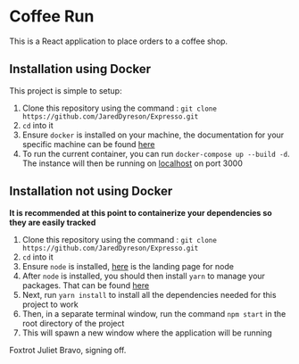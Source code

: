 # Coffee Run

This is a React application to place orders to a coffee shop.

## Installation using Docker

This project is simple to setup:

1. Clone this repository using the command : `git clone https://github.com/JaredDyreson/Expresso.git`
2. `cd` into it
3. Ensure `docker` is installed on your machine, the documentation for your specific machine can be found [here](https://docs.docker.com/get-docker/)
4. To run the current container, you can run `docker-compose up --build -d`. The instance will then be running on [localhost](http://localhost:3000) on port 3000


## Installation not using Docker

**It is recommended at this point to containerize your dependencies so they are easily tracked**

1. Clone this repository using the command : `git clone https://github.com/JaredDyreson/Expresso.git`
2. `cd` into it
3. Ensure `node` is installed, [here](https://nodejs.org/en/) is the landing page for node
4. After `node` is installed, you should then install `yarn` to manage your packages. That can be found [here](https://classic.yarnpkg.com/lang/en/docs/install/#debian-stable)
5. Next, run `yarn install` to install all the dependencies needed for this project to work
6. Then, in a separate terminal window, run the command `npm start` in the root directory of the project
7. This will spawn a new window where the application will be running


Foxtrot Juliet Bravo, signing off.
